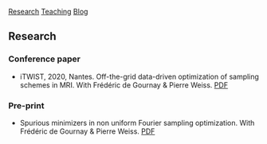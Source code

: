 <a href="https://albangossard.github.io/research.md">Research</a>
<a href="https://albangossard.github.io/teaching.md">Teaching</a>
<a href="https://albangossard.github.io/blog.md">Blog</a>

## Research

### Conference paper

- iTWIST, 2020, Nantes. Off-the-grid data-driven optimization of sampling schemes in MRI. With Frédéric de Gournay & Pierre Weiss. [PDF](https://arxiv.org/abs/2010.01817)

### Pre-print

- Spurious minimizers in non uniform Fourier sampling optimization. With Frédéric de Gournay & Pierre Weiss. [PDF](https://hal.archives-ouvertes.fr/hal-03212145/file/main.pdf)
